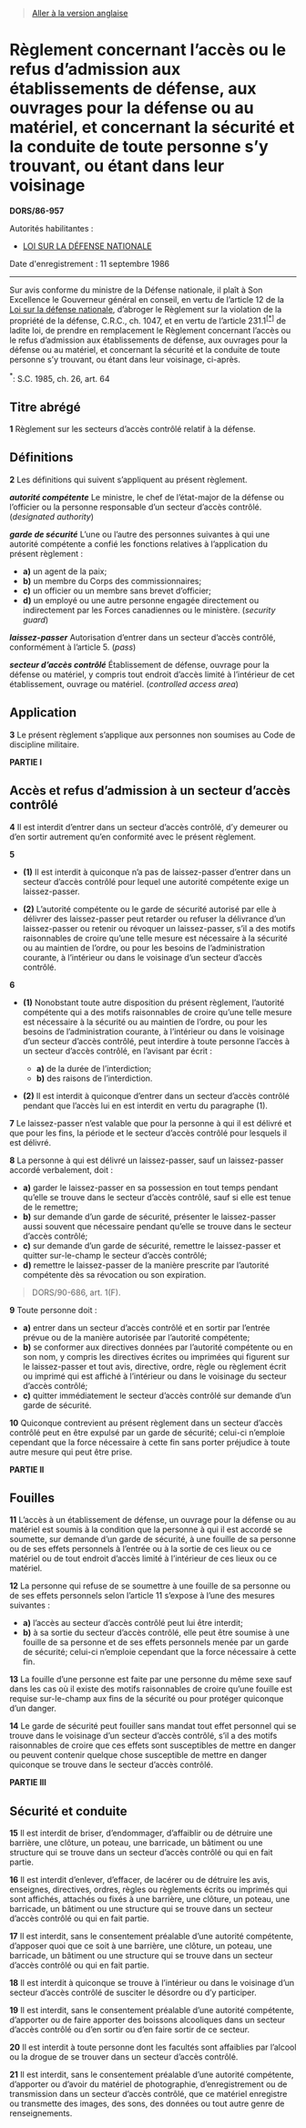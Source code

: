 > [Aller à la version anglaise](/en/Regulations/Statutory%20Orders%20and%20Regulations/86/957.md)

# Règlement concernant l’accès ou le refus d’admission aux établissements de défense, aux ouvrages pour la défense ou au matériel, et concernant la sécurité et la conduite de toute personne s’y trouvant, ou étant dans leur voisinage

**DORS/86-957**

Autorités habilitantes : 
- [LOI SUR LA DÉFENSE NATIONALE](/fr/Lois/Lois%20révisées%20du%20Canada/N/N-5.md)

Date d'enregistrement : 11 septembre 1986

----------

Sur avis conforme du ministre de la Défense nationale, il plaît à Son Excellence le Gouverneur général en conseil, en vertu de l’article 12 de la [Loi sur la défense nationale](/fr/Lois/Lois%20révisées%20du%20Canada/N/N-5.md), d’abroger le Règlement sur la violation de la propriété de la défense, C.R.C., ch. 1047, et en vertu de l’article 231.1<sup><a href='#footnote_f'>[*]</a></sup> de ladite loi, de prendre en remplacement le Règlement concernant l’accès ou le refus d’admission aux établissements de défense, aux ouvrages pour la défense ou au matériel, et concernant la sécurité et la conduite de toute personne s’y trouvant, ou étant dans leur voisinage, ci-après.

<a name='footnote_f'><sup>*</sup></a>: S.C. 1985, ch. 26, art. 64<br />




## Titre abrégé


**1** Règlement sur les secteurs d’accès contrôlé relatif à la défense.




## Définitions


**2** Les définitions qui suivent s’appliquent au présent règlement.

***autorité compétente*** Le ministre, le chef de l’état-major de la défense ou l’officier ou la personne responsable d’un secteur d’accès contrôlé. (*designated authority*)

***garde de sécurité*** L’une ou l’autre des personnes suivantes à qui une autorité compétente a confié les fonctions relatives à l’application du présent règlement :
- **a)** un agent de la paix;
- **b)** un membre du Corps des commissionnaires;
- **c)** un officier ou un membre sans brevet d’officier;
- **d)** un employé ou une autre personne engagée directement ou indirectement par les Forces canadiennes ou le ministère. (*security guard*)

***laissez-passer*** Autorisation d’entrer dans un secteur d’accès contrôlé, conformément à l’article 5. (*pass*)

***secteur d’accès contrôlé*** Établissement de défense, ouvrage pour la défense ou matériel, y compris tout endroit d’accès limité à l’intérieur de cet établissement, ouvrage ou matériel. (*controlled access area*)




## Application


**3** Le présent règlement s’applique aux personnes non soumises au Code de discipline militaire.




**PARTIE I** 
## Accès et refus d’admission à un secteur d’accès contrôlé


**4** Il est interdit d’entrer dans un secteur d’accès contrôlé, d’y demeurer ou d’en sortir autrement qu’en conformité avec le présent règlement.



**5** 

- **(1)** Il est interdit à quiconque n’a pas de laissez-passer d’entrer dans un secteur d’accès contrôlé pour lequel une autorité compétente exige un laissez-passer.

- **(2)** L’autorité compétente ou le garde de sécurité autorisé par elle à délivrer des laissez-passer peut retarder ou refuser la délivrance d’un laissez-passer ou retenir ou révoquer un laissez-passer, s’il a des motifs raisonnables de croire qu’une telle mesure est nécessaire à la sécurité ou au maintien de l’ordre, ou pour les besoins de l’administration courante, à l’intérieur ou dans le voisinage d’un secteur d’accès contrôlé.



**6** 

- **(1)** Nonobstant toute autre disposition du présent règlement, l’autorité compétente qui a des motifs raisonnables de croire qu’une telle mesure est nécessaire à la sécurité ou au maintien de l’ordre, ou pour les besoins de l’administration courante, à l’intérieur ou dans le voisinage d’un secteur d’accès contrôlé, peut interdire à toute personne l’accès à un secteur d’accès contrôlé, en l’avisant par écrit :
	- **a)** de la durée de l’interdiction;
	- **b)** des raisons de l’interdiction.

- **(2)** Il est interdit à quiconque d’entrer dans un secteur d’accès contrôlé pendant que l’accès lui en est interdit en vertu du paragraphe (1).



**7** Le laissez-passer n’est valable que pour la personne à qui il est délivré et que pour les fins, la période et le secteur d’accès contrôlé pour lesquels il est délivré.



**8** La personne à qui est délivré un laissez-passer, sauf un laissez-passer accordé verbalement, doit :
- **a)** garder le laissez-passer en sa possession en tout temps pendant qu’elle se trouve dans le secteur d’accès contrôlé, sauf si elle est tenue de le remettre;
- **b)** sur demande d’un garde de sécurité, présenter le laissez-passer aussi souvent que nécessaire pendant qu’elle se trouve dans le secteur d’accès contrôlé;
- **c)** sur demande d’un garde de sécurité, remettre le laissez-passer et quitter sur-le-champ le secteur d’accès contrôlé;
- **d)** remettre le laissez-passer de la manière prescrite par l’autorité compétente dès sa révocation ou son expiration.
> DORS/90-686, art. 1(F).




**9** Toute personne doit :
- **a)** entrer dans un secteur d’accès contrôlé et en sortir par l’entrée prévue ou de la manière autorisée par l’autorité compétente;
- **b)** se conformer aux directives données par l’autorité compétente ou en son nom, y compris les directives écrites ou imprimées qui figurent sur le laissez-passer et tout avis, directive, ordre, règle ou règlement écrit ou imprimé qui est affiché à l’intérieur ou dans le voisinage du secteur d’accès contrôlé;
- **c)** quitter immédiatement le secteur d’accès contrôlé sur demande d’un garde de sécurité.



**10** Quiconque contrevient au présent règlement dans un secteur d’accès contrôlé peut en être expulsé par un garde de sécurité; celui-ci n’emploie cependant que la force nécessaire à cette fin sans porter préjudice à toute autre mesure qui peut être prise.




**PARTIE II** 
## Fouilles


**11** L’accès à un établissement de défense, un ouvrage pour la défense ou au matériel est soumis à la condition que la personne à qui il est accordé se soumette, sur demande d’un garde de sécurité, à une fouille de sa personne ou de ses effets personnels à l’entrée ou à la sortie de ces lieux ou ce matériel ou de tout endroit d’accès limité à l’intérieur de ces lieux ou ce matériel.



**12** La personne qui refuse de se soumettre à une fouille de sa personne ou de ses effets personnels selon l’article 11 s’expose à l’une des mesures suivantes :
- **a)** l’accès au secteur d’accès contrôlé peut lui être interdit;
- **b)** à sa sortie du secteur d’accès contrôlé, elle peut être soumise à une fouille de sa personne et de ses effets personnels menée par un garde de sécurité; celui-ci n’emploie cependant que la force nécessaire à cette fin.



**13** La fouille d’une personne est faite par une personne du même sexe sauf dans les cas où il existe des motifs raisonnables de croire qu’une fouille est requise sur-le-champ aux fins de la sécurité ou pour protéger quiconque d’un danger.



**14** Le garde de sécurité peut fouiller sans mandat tout effet personnel qui se trouve dans le voisinage d’un secteur d’accès contrôlé, s’il a des motifs raisonnables de croire que ces effets sont susceptibles de mettre en danger ou peuvent contenir quelque chose susceptible de mettre en danger quiconque se trouve dans le secteur d’accès contrôlé.




**PARTIE III** 
## Sécurité et conduite


**15** Il est interdit de briser, d’endommager, d’affaiblir ou de détruire une barrière, une clôture, un poteau, une barricade, un bâtiment ou une structure qui se trouve dans un secteur d’accès contrôlé ou qui en fait partie.



**16** Il est interdit d’enlever, d’effacer, de lacérer ou de détruire les avis, enseignes, directives, ordres, règles ou règlements écrits ou imprimés qui sont affichés, attachés ou fixés à une barrière, une clôture, un poteau, une barricade, un bâtiment ou une structure qui se trouve dans un secteur d’accès contrôlé ou qui en fait partie.



**17** Il est interdit, sans le consentement préalable d’une autorité compétente, d’apposer quoi que ce soit à une barrière, une clôture, un poteau, une barricade, un bâtiment ou une structure qui se trouve dans un secteur d’accès contrôlé ou qui en fait partie.



**18** Il est interdit à quiconque se trouve à l’intérieur ou dans le voisinage d’un secteur d’accès contrôlé de susciter le désordre ou d’y participer.



**19** Il est interdit, sans le consentement préalable d’une autorité compétente, d’apporter ou de faire apporter des boissons alcooliques dans un secteur d’accès contrôlé ou d’en sortir ou d’en faire sortir de ce secteur.



**20** Il est interdit à toute personne dont les facultés sont affaiblies par l’alcool ou la drogue de se trouver dans un secteur d’accès contrôlé.



**21** Il est interdit, sans le consentement préalable d’une autorité compétente, d’apporter ou d’avoir du matériel de photographie, d’enregistrement ou de transmission dans un secteur d’accès contrôlé, que ce matériel enregistre ou transmette des images, des sons, des données ou tout autre genre de renseignements.


